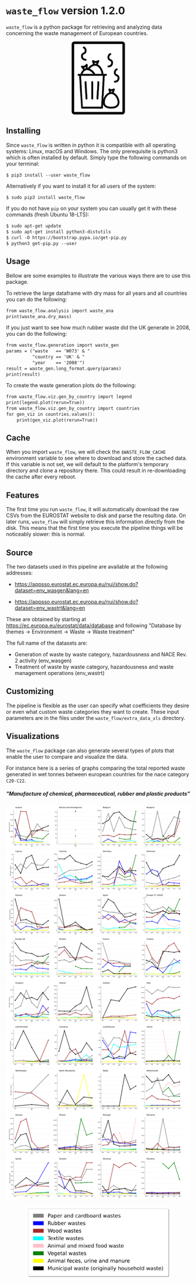 # `waste_flow` version 1.2.0

`waste_flow` is a python package for retrieving and analyzing data concerning the waste management of European countries.

<p align="center">
<img height="200" src="waste_flow/reports/template/logo.png?raw=true">
</p>

## Installing

Since `waste_flow` is written in python it is compatible with all operating systems: Linux, macOS and Windows. The only prerequisite is python3 which is often installed by default. Simply type the following commands on your terminal:

    $ pip3 install --user waste_flow

Alternatively if you want to install it for all users of the system:

    $ sudo pip3 install waste_flow

If you do not have `pip` on your system you can usually get it with these commands (fresh Ubuntu 18-LTS):

    $ sudo apt-get update
    $ sudo apt-get install python3-distutils
    $ curl -O https://bootstrap.pypa.io/get-pip.py
    $ python3 get-pip.py --user

## Usage

Bellow are some examples to illustrate the various ways there are to use this package.

To retrieve the large dataframe with dry mass for all years and all countries you can do the following:

    from waste_flow.analysis import waste_ana
    print(waste_ana.dry_mass)

If you just want to see how much rubber waste did the UK generate in 2008, you can do the following:

    from waste_flow.generation import waste_gen
    params = ("waste   == 'W073' & "
              "country == 'UK' & "
              "year    == '2008'")
    result = waste_gen.long_format.query(params)
    print(result)

To create the waste generation plots do the following:

    from waste_flow.viz.gen_by_country import legend
    print(legend.plot(rerun=True))
    from waste_flow.viz.gen_by_country import countries
    for gen_viz in countries.values():
        print(gen_viz.plot(rerun=True))

## Cache

When you import `waste_flow`, we will check the `$WASTE_FLOW_CACHE` environment variable to see where to download and store the cached data. If this variable is not set, we will default to the platform's temporary directory and clone a repository there. This could result in re-downloading the cache after every reboot.

## Features

The first time you run `waste_flow`, it will automatically download the raw CSVs from the EUROSTAT website to disk and parse the resulting data. On later runs, `waste_flow` will simply retrieve this information directly from the disk. This means that the first time you execute the pipeline things will be noticeably slower: this is normal.

## Source

The two datasets used in this pipeline are available at the following addresses:

* https://appsso.eurostat.ec.europa.eu/nui/show.do?dataset=env_wasgen&lang=en

* https://appsso.eurostat.ec.europa.eu/nui/show.do?dataset=env_wastrt&lang=en

These are obtained by starting at https://ec.europa.eu/eurostat/data/database and following "Database by themes -> Environment -> Waste -> Waste treatment"

The full name of the datasets are:

* Generation of waste by waste category, hazardousness and NACE Rev. 2 activity (env_wasgen)                                  
* Treatment of waste by waste category, hazardousness and waste management operations (env_wastrt)

## Customizing

The pipeline is flexible as the user can specify what coefficients they desire or even what custom waste categories they want to create. These input parameters are in the files under the `waste_flow/extra_data_xls` directory.

## Visualizations

The `waste_flow` package can also generate several types of plots that enable the user to compare and visualize the data.

For instance here is a series of graphs comparing the total reported waste generated in wet tonnes between european countries for the nace category `C20-C22`. 

##### "Manufacture of chemical, pharmaceutical, rubber and plastic products"

![Waste generated graph part 1](showcase/AT_BA_BE_BG.svg?sanitize=true "Waste generated graph part 1")
![Waste generated graph part 2](showcase/CY_CZ_DE_DK.svg?sanitize=true "Waste generated graph part 2")
![Waste generated graph part 3](showcase/EE_EL_ES_EU27_2020.svg?sanitize=true "Waste generated graph part 3")
![Waste generated graph part 4](showcase/EU28_FI_FR_HR.svg?sanitize=true "Waste generated graph part 4")
![Waste generated graph part 5](showcase/HU_IE_IS_IT.svg?sanitize=true "Waste generated graph part 5")
![Waste generated graph part 6](showcase/LI_LT_LU_LV.svg?sanitize=true "Waste generated graph part 6")
![Waste generated graph part 7](showcase/ME_MK_MT_NL.svg?sanitize=true "Waste generated graph part 7")
![Waste generated graph part 8](showcase/NO_PL_PT_RO.svg?sanitize=true "Waste generated graph part 8")
![Waste generated graph part 9](showcase/RS_SE_SI_SK.svg?sanitize=true "Waste generated graph part 9")

<p align="center">
<img height="200" src="showcase/legend.svg?sanitize=true">
</p>